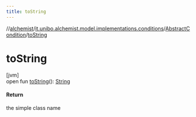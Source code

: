 ```yaml
---
title: toString
---
```

//[alchemist](../../../index.html)/[it.unibo.alchemist.model.implementations.conditions](../index.html)/[AbstractCondition](index.html)/[toString](to-string.html)



# toString



[jvm]\
open fun [toString](to-string.html)(): [String](https://docs.oracle.com/javase/8/docs/api/java/lang/String.html)



#### Return



the simple class name




